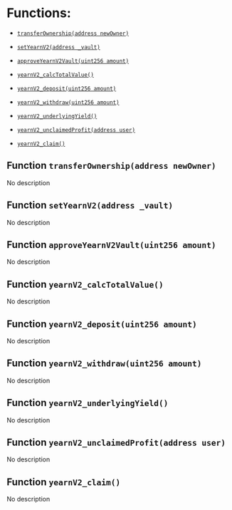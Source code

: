 # Functions:

- [`transferOwnership(address newOwner)`](#YearnV2Staker-transferOwnership-address-)

- [`setYearnV2(address _vault)`](#YearnV2Staker-setYearnV2-address-)

- [`approveYearnV2Vault(uint256 amount)`](#YearnV2Staker-approveYearnV2Vault-uint256-)

- [`yearnV2_calcTotalValue()`](#YearnV2Staker-yearnV2_calcTotalValue--)

- [`yearnV2_deposit(uint256 amount)`](#YearnV2Staker-yearnV2_deposit-uint256-)

- [`yearnV2_withdraw(uint256 amount)`](#YearnV2Staker-yearnV2_withdraw-uint256-)

- [`yearnV2_underlyingYield()`](#YearnV2Staker-yearnV2_underlyingYield--)

- [`yearnV2_unclaimedProfit(address user)`](#YearnV2Staker-yearnV2_unclaimedProfit-address-)

- [`yearnV2_claim()`](#YearnV2Staker-yearnV2_claim--)

## Function `transferOwnership(address newOwner) `

No description

## Function `setYearnV2(address _vault) `

No description

## Function `approveYearnV2Vault(uint256 amount) `

No description

## Function `yearnV2_calcTotalValue() `

No description

## Function `yearnV2_deposit(uint256 amount) `

No description

## Function `yearnV2_withdraw(uint256 amount) `

No description

## Function `yearnV2_underlyingYield() `

No description

## Function `yearnV2_unclaimedProfit(address user) `

No description

## Function `yearnV2_claim() `

No description
